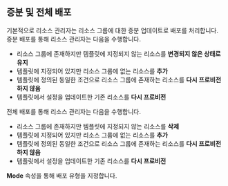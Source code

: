 ## 증분 및 전체 배포

기본적으로 리소스 관리자는 리소스 그룹에 대한 증분 업데이트로 배포를 처리합니다. 증분 배포를 통해 리소스 관리자는 다음을 수행합니다.

- 리소스 그룹에 존재하지만 템플릿에 지정되지 않는 리소스를 **변경되지 않은 상태로 유지**
- 템플릿에 지정되어 있지만 리소스 그룹에 없는 리소스를 **추가**
- 템플릿에 정의된 동일한 조건으로 리소스 그룹에 존재하는 리소스를 **다시 프로비전하지 않음**
- 템플릿에서 설정을 업데이트한 기존 리소스를 **다시 프로비전**

전체 배포를 통해 리소스 관리자는 다음을 수행합니다.

- 리소스 그룹에 존재하지만 템플릿에 지정되지 않는 리소스를 **삭제**
- 템플릿에 지정되어 있지만 리소스 그룹에 없는 리소스를 **추가**
- 템플릿에 정의된 동일한 조건으로 리소스 그룹에 존재하는 리소스를 **다시 프로비전하지 않음**
- 템플릿에서 설정을 업데이트한 기존 리소스를 **다시 프로비전**
 
**Mode** 속성을 통해 배포 유형을 지정합니다.

<!---HONumber=AcomDC_0713_2016-->